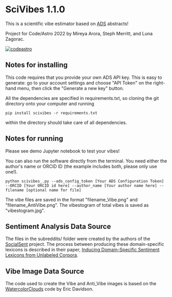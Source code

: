 # SciVibes 1.1.0

This is a scientific vibe estimator based on [ADS](https://ui.adsabs.harvard.edu/) abstracts!

Project for Code/Astro 2022 by Mireya Arora, Steph Merritt, and Luna Zagorac.

[![codeastro](https://img.shields.io/badge/Made%20at-Code/Astro-blueviolet.svg)](https://semaphorep.github.io/codeastro/)

## Notes for installing

This code requires that you provide your own ADS API key. This is easy to generate: go to your account settings and choose "API Token" on the right-hand menu, then click the "Generate a new key" button.

All the dependencies are specified in requirements.txt, so cloning the git directory onto your computer and running

```
pip install scivibes -r requirements.txt
```
within the directory should take care of all dependencies. 

## Notes for running

Please see demo Jupyter notebook to test your vibes!

You can also run the software directly from the terminal. You need either the author's name or ORCID ID (the example includes both, please only use one!).
```
python scivibes_.py --ads_config_token [Your ADS Configuration Token] --ORCID [Your ORCID id here] --author_name [Your author name here] --filename [optional name for file]
```
The vibe files are saved in the format "filename_Vibe.png" and "filename_AntiVibe.png". The vibestogram of total vibes is saved as "vibestogram.jpg".

## Sentiment Analysis Data Source

The files in the subreddits/ folder were created by the authors of the [SocialSent](https://nlp.stanford.edu/projects/socialsent/) project. The process between producing these domain-specific lexicons is described in their paper, [Inducing Domain-Specific Sentiment Lexicons from Unlabeled Corpora](https://arxiv.org/abs/1606.02820).

## Vibe Image Data Source

The code used to create the Vibe and Anti_Vibe images is based on the [WatercolorClouds](https://github.com/erdavids/WatercolorClouds) code by Eric Davidson.
